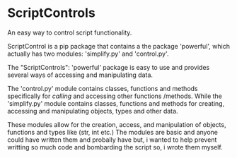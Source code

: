 # ScriptControls

An easy way to control script functionality.

ScriptControl is a pip package that contains a the package 'powerful', which actually has two modules: 
'simplify.py' and 'control.py'.

The "ScriptControls": 'powerful' package is easy to use and provides several ways of accessing and manipulating data.

The 'control.py' module contains classes, functions and methods specifically for *calling* and accessing other functions /methods.
While the 'simplify.py' module contains classes, functions and methods for creating, accessing and manipulating objects, types and other data.

These modules allow for the creation, access, and manipulation of objects, functions and types like (str, int etc.)
The modules are basic and anyone could have written them and probally have but,
i wanted to help prevent writting so much code and bombarding the script so,
i wrote them myself.
